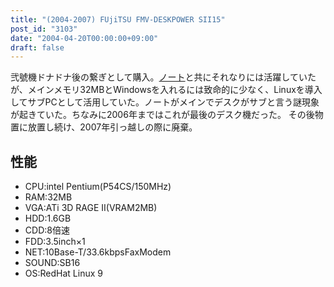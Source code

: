```yaml
---
title: "(2004-2007) FUjiTSU FMV-DESKPOWER SII15"
post_id: "3103"
date: "2004-04-20T00:00:00+09:00"
draft: false
---
```



弐號機ドナドナ後の繋ぎとして購入。[ノート](/cdx560)と共にそれなりには活躍していたが、メインメモリ32MBとWindowsを入れるには致命的に少なく、Linuxを導入してサブPCとして活用していた。ノートがメインでデスクがサブと言う謎現象が起きていた。ちなみに2006年まではこれが最後のデスク機だった。 その後物置に放置し続け、2007年引っ越しの際に廃棄。
## 性能


  * CPU:intel Pentium(P54CS/150MHz)
  * RAM:32MB
  * VGA:ATi 3D RAGE II(VRAM2MB)
  * HDD:1.6GB
  * CDD:8倍速
  * FDD:3.5inch×1
  * NET:10Base-T/33.6kbpsFaxModem
  * SOUND:SB16
  * OS:RedHat Linux 9
